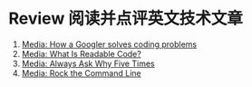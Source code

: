 # Review 阅读并点评英文技术文章

1. [Media: How a Googler solves coding problems](media/How_a_Googler_solves_coding_problems.md)
2. [Media: What Is Readable Code?](media/What_Is_Readable_Code.md)
3. [Media: Always Ask Why Five Times](media/Always-Ask-Why-Five-Times.md)
4. [Media: Rock the Command Line](media/Rock-the-Command-Line.md)
